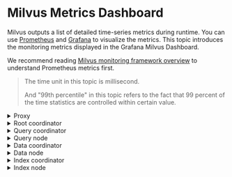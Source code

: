 # Milvus Metrics Dashboard 

Milvus outputs a list of detailed time-series metrics during runtime. You can use [Prometheus](https://prometheus.io/) and [Grafana](https://grafana.com/) to visualize the metrics. This topic introduces the monitoring metrics displayed in the Grafana Milvus Dashboard.

We recommend reading [Milvus monitoring framework overview](monitor_overview.md) to understand Prometheus metrics first.

> The time unit in this topic is millisecond. 
>
> And "99th percentile" in this topic refers to the fact that 99 percent of the time statistics are controlled within certain value.


<details><summary>Proxy</summary>

| Panel  | Panel description  | PromQL (Prometheus query language)  | The Milvus metrics used      | Milvus metrics description  |
|---|---|---|---|---|
| Search Vector Count Rate  | The average number of vectors queried per second by each proxy within the past two minutes.  | ```  sum(increase(milvus_proxy_search_vectors_count{app_kubernetes_io_instance=~"$instance", app_kubernetes_io_name="$app_name", namespace="$namespace"}[2m])/120) by (pod, node_id)  ```  | `milvus_proxy_search_vectors_count`  | The accumulated number of vectors queried.  |
| Insert Vector Count Rate  | The average number of vectors inserted per second by each proxy within the past two minutes.  | ```  sum(increase(milvus_proxy_insert_vectors_count{app_kubernetes_io_instance=~"$instance", app_kubernetes_io_name="$app_name", namespace="$namespace"}[2m])/120) by (pod, node_id)  ```  | `milvus_proxy_insert_vectors_count`  | The accumulated number of vectors inserted.  |
| Search Latency  | The average latency and the 99th percentile of the latency of receiving search and query requests by each proxy within the past two minutes.  |  p99:  <br/>  ```  histogram_quantile(0.99, sum by (le, query_type, pod, node_id) (rate(milvus_proxy_sq_latency_bucket{app_kubernetes_io_instance=~"$instance", app_kubernetes_io_name="$app_name", namespace="$namespace"}[2m])))  ```  <br/>  avg:  <br/>  ```  sum(increase(milvus_proxy_sq_latency_sum{app_kubernetes_io_instance=~"$instance", app_kubernetes_io_name="$app_name", namespace="$namespace"}[2m])) by (pod, node_id, query_type) / sum(increase(milvus_proxy_sq_latency_count{app_kubernetes_io_instance=~"$instance", app_kubernetes_io_name="$app_name", namespace="$namespace"}[2m])) by (pod, node_id, query_type)  ```  | `milvus_proxy_sq_latency`  | The latency of search and query requests.  |
| Wait Search Result Latency  | The average latency and the 99th percentile of the latency between sending search and query requests and receiving results by proxy within the past two minutes.  | p99:  <br/>  ```  histogram_quantile(0.99, sum by (le, query_type, pod, node_id) (rate(milvus_proxy_sq_wait_result_latency_bucket{app_kubernetes_io_instance=~"$instance", app_kubernetes_io_name="$app_name", namespace="$namespace"}[2m])))  ```  <br/>   avg:  <br/>  ```  sum(increase(milvus_proxy_sq_wait_result_latency_sum{app_kubernetes_io_instance=~"$instance", app_kubernetes_io_name="$app_name", namespace="$namespace"}[2m])) by (pod, node_id, query_type) / sum(increase(milvus_proxy_sq_wait_result_latency_count{app_kubernetes_io_instance=~"$instance", app_kubernetes_io_name="$app_name", namespace="$namespace"}[2m])) by (pod, node_id, query_type)  ```  | `milvus_proxy_sq_wait_result_latency`  | The latency between sending search and query requests and receiving results.  |
| Reduce Search Result Latency  | The average latency and the 99th percentile of the latency of aggregating search and query results by proxy within the past two minutes.  | p99:  <br/>  ```  histogram_quantile(0.99, sum by (le, query_type, pod, node_id) (rate(milvus_proxy_sq_reduce_result_latency_bucket{app_kubernetes_io_instance=~"$instance", app_kubernetes_io_name="$app_name", namespace="$namespace"}[2m])))  ```  <br/>  avg:  <br/>  ```  sum(increase(milvus_proxy_sq_reduce_result_latency_sum{app_kubernetes_io_instance=~"$instance", app_kubernetes_io_name="$app_name", namespace="$namespace"}[2m])) by (pod, node_id, query_type) / sum(increase(milvus_proxy_sq_reduce_result_latency_count{app_kubernetes_io_instance=~"$instance", app_kubernetes_io_name="$app_name", namespace="$namespace"}[2m])) by (pod, node_id, query_type)  ```  | `milvus_proxy_sq_reduce_result_latency`  | The latency of aggregating search and query results returned by each query node.  |
| Decode Search Result Latency  | The average latency and the 99th percentile of the latency of decoding search and query results by proxy within the past two minutes.  | p99:  <br/>  ```  histogram_quantile(0.99, sum by (le, query_type, pod, node_id) (rate(milvus_proxy_sq_decode_result_latency_bucket{app_kubernetes_io_instance=~"$instance", app_kubernetes_io_name="$app_name", namespace="$namespace"}[2m])))  ```  <br/>  avg:  <br/>  ```  sum(increase(milvus_proxy_sq_decode_result_latency_sum{app_kubernetes_io_instance=~"$instance", app_kubernetes_io_name="$app_name", namespace="$namespace"}[2m])) by (pod, node_id, query_type) / sum(increase(milvus_proxy_sq_decode_resultlatency_count{app_kubernetes_io_instance=~"$instance", app_kubernetes_io_name="$app_name", namespace="$namespace"}[2m])) by (pod, node_id, query_type)  ```  | `milvus_proxy_sq_decode_result_latency`  | The latency of decoding each search and query result.  |
| Msg Stream Object Num  | The average, maximum, and minimum number of the msgstream objects created by each proxy on its corresponding physical topic within the past two minutes.  | ```  avg(milvus_proxy_msgstream_obj_num{app_kubernetes_io_instance=~"$instance", app_kubernetes_io_name="$app_name", namespace="$namespace"}) by (pod, node_id)  max(milvus_proxy_msgstream_obj_num{app_kubernetes_io_instance=~"$instance", app_kubernetes_io_name="$app_name", namespace="$namespace"}) by (pod, node_id)  min(milvus_proxy_msgstream_obj_num{app_kubernetes_io_instance=~"$instance", app_kubernetes_io_name="$app_name", namespace="$namespace"}) by (pod, node_id)  ```  | `milvus_proxy_msgstream_obj_num`  | The number of msgstream objects created on each physical topic.  |
| Mutation Req Latency  | The average latency and the 99th percentile of the overall latency of receiving insertion or deletion requests by each proxy within the past two minutes.  | p99:  <br/>  ```  histogram_quantile(0.99, sum by (le, msg_type, pod, node_id) (rate(milvus_proxy_mutation_latency_bucket{app_kubernetes_io_instance=~"$instance", app_kubernetes_io_name="$app_name", namespace="$namespace"}[2m])))  ```  <br/>  avg:  <br/>  ```  sum(increase(milvus_proxy_mutation_latency_sum{app_kubernetes_io_instance=~"$instance", app_kubernetes_io_name="$app_name", namespace="$namespace"}[2m])) by (pod, node_id, msg_type) / sum(increase(milvus_proxy_mutation_latency_count{app_kubernetes_io_instance=~"$instance", app_kubernetes_io_name="$app_name", namespace="$namespace"}[2m])) by (pod, node_id, msg_type)  ```  | `milvus_proxy_mutation_latency`  | The latency of insertion or deletion requests.  |
| Mutation Send Latency  | The average latency and the 99th percentile of the latency of sending insertion or deletion requests by each proxy within the past two minutes.  | p99:  <br/>  ```  histogram_quantile(0.99, sum by (le, msg_type, pod, node_id) (rate(milvus_proxy_mutation_send_latency_bucket{app_kubernetes_io_instance=~"$instance", app_kubernetes_io_name="$app_name", namespace="$namespace"}[2m])))  ```  <br/>  avg:  <br/>  ```  sum(increase(milvus_proxy_mutation_send_latency_sum{app_kubernetes_io_instance=~"$instance", app_kubernetes_io_name="$app_name", namespace="$namespace"}[2m])) by (pod, node_id, msg_type) / sum(increase(milvus_proxy_mutation_send_latency_count{app_kubernetes_io_instance=~"$instance", app_kubernetes_io_name="$app_name", namespace="$namespace"}[2m])) by (pod, node_id, msg_type)  ```  | `milvus_proxy_mutation_send_latency`  | The latency of sending insertion or deletion requests.  |
| Cache Hit Rate  | The average cache hit rate of operations including `GeCollectionID`, `GetCollectionInfo `, and `GetCollectionSchema` per second within the past two minutes.  | ```  sum(increase(milvus_proxy_cache_hit_count{app_kubernetes_io_instance=~"$instance", app_kubernetes_io_name="$app_name", namespace="$namespace", cache_state="hit"}[2m])/120) by(cache_name, pod, node_id) / sum(increase(milvus_proxy_cache_hit_count{app_kubernetes_io_instance=~"$instance", app_kubernetes_io_name="$app_name", namespace="$namespace"}[2m])/120) by(cache_name, pod, node_id)  ```  | `milvus_proxy_cache_hit_count`  | The statistics of hit and failure rate of each cache reading operation.  |
| Cache Update Latency  | The average latency and the 99th percentile of cache update latency by proxy within the past two minutes.  | p99:  <br/>  ```  histogram_quantile(0.99, sum by (le, pod, node_id) (rate(milvus_proxy_cache_update_latency_bucket{app_kubernetes_io_instance=~"$instance", app_kubernetes_io_name="$app_name", namespace="$namespace"}[2m])))  ```  <br/>  avg:  <br/>  ```  sum(increase(milvus_proxy_cache_update_latency_sum{app_kubernetes_io_instance=~"$instance", app_kubernetes_io_name="$app_name", namespace="$namespace"}[2m])) by (pod, node_id) / sum(increase(milvus_proxy_cache_update_latency_count{app_kubernetes_io_instance=~"$instance", app_kubernetes_io_name="$app_name", namespace="$namespace"}[2m])) by (pod, node_id)  ```  | `milvus_proxy_cache_update_latency`  | The latency of updating cache each time.  |
| Sync Time  | The average, maximum, and minimum number of epoch time synced by each proxy in its corresponding physical channel.  | ```  avg(milvus_proxy_tt_lag_ms{app_kubernetes_io_instance=~"$instance", app_kubernetes_io_name="$app_name", namespace="$namespace"}) by (pod, node_id)  max(milvus_proxy_tt_lag_ms{app_kubernetes_io_instance=~"$instance", app_kubernetes_io_name="$app_name", namespace="$namespace"}) by (pod, node_id)  min(milvus_proxy_tt_lag_ms{app_kubernetes_io_instance=~"$instance", app_kubernetes_io_name="$app_name", namespace="$namespace"}) by (pod, node_id)  ```  | `milvus_proxy_tt_lag_ms `  | Each physical channel's epoch time (Unix time, the milliseconds passed ever since January 1, 1970).    <br/>    There is a default `ChannelName` apart from the physical channels.   |
| Apply PK Latency  | The average latency and the 99th percentile of primary key application latency by each proxy within the past two minutes.  | p99:  <br/>  ```  histogram_quantile(0.99, sum by (le, pod, node_id) (rate(milvus_proxy_apply_pk_latency_bucket{app_kubernetes_io_instance=~"$instance", app_kubernetes_io_name="$app_name", namespace="$namespace"}[2m])))  ```  <br/>  avg:  <br/>  ```  sum(increase(milvus_proxy_apply_pk_latency_sum{app_kubernetes_io_instance=~"$instance", app_kubernetes_io_name="$app_name", namespace="$namespace"}[2m])) by (pod, node_id) / sum(increase(milvus_proxy_apply_pk_latency_count{app_kubernetes_io_instance=~"$instance", app_kubernetes_io_name="$app_name", namespace="$namespace"}[2m])) by (pod, node_id)  ```  | `milvus_proxy_apply_pk_latency`  | The latency of applying primary key.  |
| Apply Timestamp Latency  | The average latency and the 99th percentile of timestamp application latency by each proxy within the past two minutes.  | p99:  <br/>  ```  histogram_quantile(0.99, sum by (le, pod, node_id) (rate(milvus_proxy_apply_timestamp_latency_bucket{app_kubernetes_io_instance=~"$instance", app_kubernetes_io_name="$app_name", namespace="$namespace"}[2m])))  ```  <br/>  avg:  <br/>  ```  sum(increase(milvus_proxy_apply_timestamp_latency_sum{app_kubernetes_io_instance=~"$instance", app_kubernetes_io_name="$app_name", namespace="$namespace"}[2m])) by (pod, node_id) / sum(increase(milvus_proxy_apply_timestamp_latency_count{app_kubernetes_io_instance=~"$instance", app_kubernetes_io_name="$app_name", namespace="$namespace"}[2m])) by (pod, node_id)  ```  | `milvus_proxy_apply_timestamp_latency`  | The latency of applying timestamp.  |
| DQL Request Rate  | The status and number of DQL requests received per second by each proxy within the past two minutes.    <br/>    DQL requests include `DescribeCollection`, `DescribeIndex`, `GetCollectionStatistics`, `HasCollection`, `Search`, `Query`, `ShowPartitions`, etc. This panel specifically shows the total number and the number of successful DQL requests.   | ```  sum(increase(milvus_proxy_dql_req_count{app_kubernetes_io_instance=~"$instance", app_kubernetes_io_name="$app_name", namespace="$namespace"}[2m])/120) by(function_name, status, pod, node_id)  ```  | `milvus_proxy_dql_req_count`  | The number of all types of DQL requests.  |
| DML Request Rate  | The status and number of DML requests received per second by each proxy within the past two minutes.    <br/>    DML requests include `Insert`, `Delete`, `LoadCollection`, `HasCollection`, `ReleaseCollection`, etc. This panel specifically shows the total number and the number of successful DML requests.   | ```  sum(increase(milvus_proxy_dml_req_count{app_kubernetes_io_instance=~"$instance", app_kubernetes_io_name="$app_name", namespace="$namespace"}[2m])/120) by(function_name, status, pod, node_id)  ```  | `milvus_proxy_dml_req_count`  | The number of all types of DML requests.  |
| DDL Request Rate  | The status and number of DDL requests received per second by each proxy within the past two minutes.    <br/>    DML requests include `CreateCollection`, `DropCollection`, `ShowCollection`, `CreatePartition`, `Flush`, etc. This panel specifically shows the total number and the number of successful DDL requests.   | ```  sum(increase(milvus_proxy_ddl_req_count{app_kubernetes_io_instance=~"$instance", app_kubernetes_io_name="$app_name", namespace="$namespace"}[2m])/120) by(function_name, status, pod, node_id)  ```  | `milvus_proxy_ddl_req_count`  | The number of all types of DDL requests.  |
| DQL Request Latency  | The average latency and the 99th percentile of the latency of successfully receiving DQL requests by each proxy in the past two minutes.   | p99:  <br/>  ```  histogram_quantile(0.99, sum by (le, function_name, pod, node_id) (rate(milvus_proxy_dql_req_latency_bucket{app_kubernetes_io_instance=~"$instance", app_kubernetes_io_name="$app_name", namespace="$namespace"}[2m])))  ```  <br/>  avg:  <br/>  ```  sum(increase(milvus_proxy_dql_req_latency_sum{app_kubernetes_io_instance=~"$instance", app_kubernetes_io_name="$app_name", namespace="$namespace"}[2m])) by (function_name, pod, node_id) / sum(increase(milvus_proxy_dql_req_latency_count{app_kubernetes_io_instance=~"$instance", app_kubernetes_io_name="$app_name", namespace="$namespace"}[2m])) by (function_name, pod, node_id)  ```  | `milvus_proxy_dql_req_latency`  | The latency of successful DQL requests.  |
| DML Request Latency  | The average latency and the 99th percentile of the latency of successfully receiving DML requests by each proxy in the past two minutes.   | p99:  <br/>  ```  histogram_quantile(0.99, sum by (le, function_name, pod, node_id) (rate(milvus_proxy_dml_req_latency_bucket{app_kubernetes_io_instance=~"$instance", app_kubernetes_io_name="$app_name", namespace="$namespace"}[2m])))  ```  <br/>  avg:  <br/>  ```  sum(increase(milvus_proxy_dml_req_latency_sum{app_kubernetes_io_instance=~"$instance", app_kubernetes_io_name="$app_name", namespace="$namespace"}[2m])) by (function_name, pod, node_id) / sum(increase(milvus_proxy_dml_req_latency_count{app_kubernetes_io_instance=~"$instance", app_kubernetes_io_name="$app_name", namespace="$namespace"}[2m])) by (function_name, pod, node_id)  ```  | `milvus_proxy_dml_req_latency`  | The latency of successful DQL requests excluding `Insert` and `Delete` requests.     <br/>    For metrics of `Insert` and `Delete` requests, refer to `milvus_proxy_mutation_latency`.    |
| DDL Request Latency  | The average latency and the 99th percentile of the latency of successfully receiving DDL requests by each proxy in the past two minutes.   | p99:  <br/>  ```  histogram_quantile(0.99, sum by (le, function_name, pod, node_id) (rate(milvus_proxy_ddl_req_latency_bucket{app_kubernetes_io_instance=~"$instance", app_kubernetes_io_name="$app_name", namespace="$namespace"}[2m])))  ```  <br/>  avg:  <br/>  ```  sum(increase(milvus_proxy_ddl_req_latency_sum{app_kubernetes_io_instance=~"$instance", app_kubernetes_io_name="$app_name", namespace="$namespace"}[2m])) by (function_name, pod, node_id) / sum(increase(milvus_proxy_ddl_req_latency_count{app_kubernetes_io_instance=~"$instance", app_kubernetes_io_name="$app_name", namespace="$namespace"}[2m])) by (function_name, pod, node_id)  ```  | `milvus_proxy_ddl_req_latency`  | The latency of successful DDL requests.  |
| Insert/Delete Request Byte Rate  | The number of bytes of insert and delete requests received per second by proxy within the past two minutes.  | ```  sum(increase(milvus_proxy_receive_bytes_count{app_kubernetes_io_instance=~"$instance", app_kubernetes_io_name="$app_name", namespace="$namespace"}[2m])/120) by(pod, node_id)  ```  | `milvus_proxy_receive_bytes_count`  | The count of insert and delete requests.  |
| Send Byte Rate  | The number of bytes per second sent back to the client while each proxy is responding to search and query requests within the past two minutes.  | ```  sum(increase(milvus_proxy_send_bytes_count{app_kubernetes_io_instance=~"$instance", app_kubernetes_io_name="$app_name", namespace="$namespace"}[2m])/120) by(pod, node_id)  ```  | `milvus_proxy_send_bytes_count`  | The number of bytes sent back to the client while each proxy  is responding to search and query requests.  |

</details>


<details><summary>Root coordinator</summary>
  
  
| Panel  | Panel description  | PromQL (Prometheus query language)  | The Milvus metrics used  | Milvus metrics description  |
|---|---|---|---|---|
| Proxy Node Num  | The number of proxies created.  | ```  sum(milvus_rootcoord_proxy_num{app_kubernetes_io_instance=~"$instance", app_kubernetes_io_name="$app_name", namespace="$namespace"}) by (app_kubernetes_io_instance)  ```  | `milvus_rootcoord_proxy_num`  | The number of proxies.     |
| Sync Time  | The average, maximum, and minimum number of epoch time synced by each root coord in each physical channel (PChannel).    | ```  avg(milvus_rootcoord_produce_tt_lag_ms{app_kubernetes_io_instance=~"$instance", app_kubernetes_io_name="$app_name", namespace="$namespace"}) by (app_kubernetes_io_instance)  max(milvus_rootcoord_produce_tt_lag_ms{app_kubernetes_io_instance=~"$instance", app_kubernetes_io_name="$app_name", namespace="$namespace"}) by (app_kubernetes_io_instance)  min(milvus_rootcoord_produce_tt_lag_ms{app_kubernetes_io_instance=~"$instance", app_kubernetes_io_name="$app_name", namespace="$namespace"}) by (app_kubernetes_io_instance)  ```  | `milvus_rootcoord_produce_tt_lag_ms`  | Each physical channel's epoch time (Unix time, the milliseconds passed ever since January 1, 1970).    |
| DDL Request Rate  | The status and number of DDL requests per second within the past two minutes.  | ```  sum(increase(milvus_rootcoord_ddl_req_count{app_kubernetes_io_instance=~"$instance", app_kubernetes_io_name="$app_name", namespace="$namespace"}[2m])/120) by (status, function_name)  ```  | `milvus_rootcoord_ddl_req_count`  | The total number of DDL requests including `CreateCollection`,  `DescribeCollection`, `DescribeSegments`, `HasCollection`, `ShowCollections`, `ShowPartitions`, and `ShowSegments`.  |
| DDL Request Latency  | The average latency and the 99th percentile of DDL request latency within the past two minutes.  |  p99:  <br/>  ```  histogram_quantile(0.99, sum by (le, function_name) (rate(milvus_rootcoord_ddl_req_latency_bucket{app_kubernetes_io_instance=~"$instance", app_kubernetes_io_name="$app_name", namespace="$namespace"}[2m])))  ```  <br/>  avg:  <br/>  ```  sum(increase(milvus_rootcoord_ddl_req_latency_sum{app_kubernetes_io_instance=~"$instance", app_kubernetes_io_name="$app_name", namespace="$namespace"}[2m])) by (function_name) / sum(increase(milvus_rootcoord_ddl_req_latency_count{app_kubernetes_io_instance=~"$instance", app_kubernetes_io_name="$app_name", namespace="$namespace"}[2m])) by (function_name)  ```  | `milvus_rootcoord_ddl_req_latency`  | The latency of all types of DDL requests.  |
| Sync Timetick Latency  | The average latency and the 99th percentile of the time used by root coord to sync all timestamp to PChannel within the past two minutes.    |  p99:  <br/>  ```  histogram_quantile(0.99, sum by (le) (rate(milvus_rootcoord_sync_timetick_latency_bucket{app_kubernetes_io_instance=~"$instance", app_kubernetes_io_name="$app_name", namespace="$namespace"}[2m])))  ```  <br/>  avg:  <br/>  ```  sum(increase(milvus_rootcoord_sync_timetick_latency_sum{app_kubernetes_io_instance=~"$instance", app_kubernetes_io_name="$app_name", namespace="$namespace"}[2m])) / sum(increase(milvus_rootcoord_sync_timetick_latency_count{app_kubernetes_io_instance=~"$instance", app_kubernetes_io_name="$app_name", namespace="$namespace"}[2m]))  ```  | `milvus_rootcoord_sync_timetick_latency`  | the time used by root coord to sync all timestamp to pchannel.  |
| ID Alloc Rate  | The number of IDs assigned by root coord per second within the past two minutes.  | ```  sum(increase(milvus_rootcoord_id_alloc_count{app_kubernetes_io_instance=~"$instance", app_kubernetes_io_name="$app_name", namespace="$namespace"}[2m])/120)  ```  | `milvus_rootcoord_id_alloc_count`  | The accumulated number of IDs assigned by root coord.  |
| Timestamp  | The latest timestamp of root coord.    | ```  milvus_rootcoord_timestamp{app_kubernetes_io_instance=~"$instance", app_kubernetes_io_name="$app_name", namespace="$namespace"}  ```  | `milvus_rootcoord_timestamp`  | The latest timestamp of root coord.    |
| Timestamp Saved    | The pre-assigned timestamps that root coord saves in meta storage.  | ```  milvus_rootcoord_timestamp_saved{app_kubernetes_io_instance=~"$instance", app_kubernetes_io_name="$app_name", namespace="$namespace"}  ```  | `milvus_rootcoord_timestamp_saved`  | The pre-assigned timestamps that root coord saves in meta storage.     <br/>    The timestamps are assigned 3 seconds earlier. And the timestamp is updated and saved in meta storage every 50 millisecond.     |
| Collection Num  | The total number of collections.    | ```  sum(milvus_rootcoord_collection_num{app_kubernetes_io_instance=~"$instance", app_kubernetes_io_name="$app_name", namespace="$namespace"}) by (app_kubernetes_io_instance)  ```  | `milvus_rootcoord_collection_num`  | The total number of collections existing in Milvus currently.     |
| Partition Num  | The total number of partitions.    | ```  sum(milvus_rootcoord_partition_num{app_kubernetes_io_instance=~"$instance", app_kubernetes_io_name="$app_name", namespace="$namespace"}) by (app_kubernetes_io_instance)  ```  | `milvus_rootcoord_partition_num`  | The total number of partitions existing in Milvus currently.     |
| DML Channel Num  | The total number of DML channels.    | ```  sum(milvus_rootcoord_dml_channel_num{app_kubernetes_io_instance=~"$instance", app_kubernetes_io_name="$app_name", namespace="$namespace"}) by (app_kubernetes_io_instance)  ```  | `milvus_rootcoord_dml_channel_num`  | The total number of DML channels existing in Milvus currently.     |
| Msgstream Num  | The total number of msgstreams.    | ```  sum(milvus_rootcoord_msgstream_obj_num{app_kubernetes_io_instance=~"$instance", app_kubernetes_io_name="$app_name", namespace="$namespace"}) by (app_kubernetes_io_instance)  ```  | `milvus_rootcoord_msgstream_obj_num`  | The total number of msgstreams in Milvus currently.     |
| Credential Num  | The total number of credentials.    | ```  sum(milvus_rootcoord_credential_num{app_kubernetes_io_instance=~"$instance", app_kubernetes_io_name="$app_name", namespace="$namespace"}) by (app_kubernetes_io_instance)  ```  | `milvus_rootcoord_credential_num`  | The total number of credentials in Milvus currently.     |
  
</details>

<details><summary>Query coordinator</summary>
  
| Panel  | Panel description  | PromQL (Prometheus query language)  | The Milvus metrics used  | Milvus metrics description  |
|---|---|---|---|---|
| Collection Loaded Num  | The number of collections that are currently loaded into memory.    | ```  sum(milvus_querycoord_collection_num{app_kubernetes_io_instance=~"$instance", app_kubernetes_io_name="$app_name", namespace="$namespace"}) by (app_kubernetes_io_instance)  ```  | `milvus_querycoord_collection_num`  |  The number of collections that are currently loaded by Milvus.    |
| Entity Loaded Num    | The number of entities that are currently loaded into memory.    | ```  sum(milvus_querycoord_entity_num{app_kubernetes_io_instance=~"$instance", app_kubernetes_io_name="$app_name", namespace="$namespace"}) by (app_kubernetes_io_instance)  ```  | `milvus_querycoord_entitiy_num`  |  The number of entities that are currently loaded by Milvus.    |
| Load Request Rate  | The number of load requests per second within the past two minutes.    | ```  sum(increase(milvus_querycoord_load_req_count{app_kubernetes_io_instance=~"$instance", app_kubernetes_io_name="$app_name", namespace="$namespace"}[2m])120) by (status)  ```  | `milvus_querycoord_load_req_count`  | The accumulated number of load requests.    |
| Release Request Rate  | The number of release requests per second within the past two minutes.    | ```  sum(increase(milvus_querycoord_release_req_count{app_kubernetes_io_instance=~"$instance", app_kubernetes_io_name="$app_name", namespace="$namespace"}[2m])/120) by (status)  ```  | `milvus_querycoord_release_req_count`  | The accumulated number of release requests.    |
| Load Request Latency  | The average latency and the 99th percentile of load request latency within the past two minutes.    | p99:  <br/>  ```  histogram_quantile(0.99, sum by (le) (rate(milvus_querycoord_load_latency_bucket{app_kubernetes_io_instance=~"$instance", app_kubernetes_io_name="$app_name", namespace="$namespace"}[2m])))  ```  <br/>  avg:  <br/>  ```  sum(increase(milvus_querycoord_load_latency_sum{app_kubernetes_io_instance=~"$instance", app_kubernetes_io_name="$app_name", namespace="$namespace"}[2m])) / sum(increase(milvus_querycoord_load_latency_count{app_kubernetes_io_instance=~"$instance", app_kubernetes_io_name="$app_name", namespace="$namespace"}[2m]))  ```  | `milvus_querycoord_load_latency`  | The time used to complete a load request.    |
| Release Request Latency  | The average latency and the 99th percentile of release request latency within the past two minutes.    | p99:  <br/>  ```  histogram_quantile(0.99, sum by (le) (rate(milvus_querycoord_release_latency_bucket{app_kubernetes_io_instance=~"$instance", app_kubernetes_io_name="$app_name", namespace="$namespace"}[2m])))  ```  <br/>  avg:  <br/>  ```  sum(increase(milvus_querycoord_release_latency_sum{app_kubernetes_io_instance=~"$instance", app_kubernetes_io_name="$app_name", namespace="$namespace"}[2m])) / sum(increase(milvus_querycoord_release_latency_count{app_kubernetes_io_instance=~"$instance", app_kubernetes_io_name="$app_name", namespace="$namespace"}[2m]))  ```  | `milvus_querycoord_release_latency`  | The time used to complete a release request.    |
| Sub-Load Task  | The number of sub load tasks.    | ```  sum(milvus_querycoord_child_task_num{app_kubernetes_io_instance=~"$instance", app_kubernetes_io_name="$app_name", namespace="$namespace"}) by (app_kubernetes_io_instance)  ```  | `milvus_querycoord_child_task_num`  | The number of sub load tasks.    <br/>    A query coord splits a load request into multiple sub load tasks.   |
| Parent Load Task  | The number of parent load tasks.    | ```  sum(milvus_querycoord_parent_task_num{app_kubernetes_io_instance=~"$instance", app_kubernetes_io_name="$app_name", namespace="$namespace"}) by (app_kubernetes_io_instance)  ```  | `milvus_querycoord_parent_task_num`  | The number of sub load tasks.    <br/>    Each load request corresponds to a parent task in the task queue.  |
| Sub-Load Task Latency  | The average latency and the 99th percentile of the latency of a sub load task within the past two minutes.  | p99:  <br/>  ```  histogram_quantile(0.99, sum by (le) (rate(milvus_querycoord_child_task_latency_bucket{app_kubernetes_io_instance=~"$instance", app_kubernetes_io_name="$app_name", namespace="$namespace"}[2m])))  ```  <br/>  avg:  <br/>  ```  sum(increase(milvus_querycoord_child_task_latency_sum{app_kubernetes_io_instance=~"$instance", app_kubernetes_io_name="$app_name", namespace="$namespace"}[2m])) / sum(increase(milvus_querycoord_child_task_latency_count{app_kubernetes_io_instance=~"$instance", app_kubernetes_io_name="$app_name", namespace="$namespace"}[2m]))   namespace"}[2m])))  ```  | `milvus_querycoord_child_task_latency`  | The latency to complete a sub load task.  |
| Query Node Num  | The number of query nodes managed by query coord.  | ```  sum(milvus_querycoord_querynode_num{app_kubernetes_io_instance=~"$instance", app_kubernetes_io_name="$app_name", namespace="$namespace"}) by (app_kubernetes_io_instance)  ```  | `milvus_querycoord_querynode_num`  | The number of query nodes managed by query coord.  |
  
</details>


<details><summary>Query node</summary>
  
| Panel  | Panel description  | PromQL (Prometheus query language)  | The Milvus metrics used  | Milvus metrics description  |
|---|---|---|---|---|
| Collection Loaded Num  | The number of collections loaded into memory by each query node.    | ```  sum(milvus_querynode_collection_num{app_kubernetes_io_instance=~"$instance", app_kubernetes_io_name="$app_name", namespace="$namespace"}) by (pod, node_id)  ```  | `milvus_querynode_collection_num`    | The number of collection loaded by each query node.    |
| Partition Loaded Num  | The number of partitions loaded into memory by each query node.    | ```  sum(milvus_querynode_partition_num{app_kubernetes_io_instance=~"$instance", app_kubernetes_io_name="$app_name", namespace="$namespace"}) by (pod, node_id)  ```  | `milvus_querynode_partition_num`  | The number of partitions loaded by each query node.    |
| Segment Loaded Num  | The number of segments loaded into memory by each query node.    | ```  sum(milvus_querynode_segment_num{app_kubernetes_io_instance=~"$instance", app_kubernetes_io_name="$app_name", namespace="$namespace"}) by (pod, node_id)  ```  | `milvus_querynode_segment_num`  | The number of segments loaded by each query node.    |
| Queryable Entity Num    | The number of queryable and searchable entities on each query node.  | ```  sum(milvus_querynode_entity_num{app_kubernetes_io_instance=~"$instance", app_kubernetes_io_name="$app_name", namespace="$namespace"}) by (pod, node_id)  ```  | `milvus_querynode_entity_num`  | The number of queryable and searchable entities on each query node.    |
| DML Virtual Channel  | The number of DML virtual channels watched by each query node.  | ```  sum(milvus_querynode_dml_vchannel_num{app_kubernetes_io_instance=~"$instance", app_kubernetes_io_name="$app_name", namespace="$namespace"}) by (pod, node_id)  ```  | `milvus_querynode_dml_vchannel_num`  | The number of DML virtual channels watched by each query node.  |
| Delta Virtual Channel  | The number of delta channels watched by each query node.  | ```  sum(milvus_querynode_delta_vchannel_num{app_kubernetes_io_instance=~"$instance", app_kubernetes_io_name="$app_name", namespace="$namespace"}) by (pod, node_id)  ```  | `milvus_querynode_delta_vchannel_num`  | The number of delta channels watched by each query node.  |
| Consumer Num  | The number of consumers in each query node.   | ```  sum(milvus_querynode_consumer_num{app_kubernetes_io_instance=~"$instance", app_kubernetes_io_name="$app_name", namespace="$namespace"}) by (pod, node_id)  ```  | `milvus_querynode_consumer_num`  | The number of consumers in each query node.   |
| Search Request Rate  | The total number of search and query requests received per second by each query node and the number of successful search and query requests within the past two minutes.  | ```  sum(increase(milvus_querynode_sq_req_count{app_kubernetes_io_instance=~"$instance", app_kubernetes_io_name="$app_name", namespace="$namespace"}[2m])/120) by (query_type, status, pod, node_id)  ```  | `milvus_querynode_sq_req_count`  | The accumulated number of search and query requests.  |
| Search Request Latency  | The average latency and the 99th percentile of the time used in search and query requests by each query node within the past two minutes.    <br/>    This panel displays the latency of search and query requests whose status are "success" or "total".  | p99:  <br/>  ```  histogram_quantile(0.99, sum by (le, pod, node_id) (rate(milvus_querynode_sq_req_latency_bucket{app_kubernetes_io_instance=~"$instance", app_kubernetes_io_name="$app_name", namespace="$namespace"}[2m])))  ```  <br/>  avg:  <br/>  ```  sum(increase(milvus_querynode_sq_req_latency_sum{app_kubernetes_io_instance=~"$instance", app_kubernetes_io_name="$app_name", namespace="$namespace"}[2m])) by(pod, node_id, query_type) / sum(increase(milvus_querynode_sq_req_latency_count{app_kubernetes_io_instance=~"$instance", app_kubernetes_io_name="$app_name", namespace="$namespace"}[2m])) by(pod, node_id, query_type)  ```    | `milvus_querynode_sq_req_latency`  | The search request latency of query node.    |
| Search in Queue Latency    | The average latency and the 99th percentile of the latency of search and query requests in queue within the past two minutes.  | p99:  <br/>  ```  histogram_quantile(0.99, sum by (le, pod, node_id, query_type) (rate(milvus_querynode_sq_queue_latency_bucket{app_kubernetes_io_instance=~"$instance", app_kubernetes_io_name="$app_name", namespace="$namespace"}[2m])))  ```  <br/>  avg:  <br/>  ```  sum(increase(milvus_querynode_sq_queue_latency_sum{app_kubernetes_io_instance=~"$instance", app_kubernetes_io_name="$app_name", namespace="$namespace"}[2m])) by(pod, node_id, query_type) / sum(increase(milvus_querynode_sq_queue_latency_count{app_kubernetes_io_instance=~"$instance", app_kubernetes_io_name="$app_name", namespace="$namespace"}[2m])) by(pod, node_id, query_type)  ```  | `milvus_querynode_sq_queue_latency`    | The latency of the search and query requests received by query node.    |
| Search Segment Latency  | The average latency and the 99th percentile of the time each query node takes to search and query a segment within the past two minutes.    <br/>    The status of a segment can be sealed or growing.  | p99:  <br/>  ```  histogram_quantile(0.99, sum by (le, query_type, segment_state, pod, node_id) (rate(milvus_querynode_sq_segment_latency_bucket{app_kubernetes_io_instance=~"$instance", app_kubernetes_io_name="$app_name", namespace="$namespace"}[2m])))  ```  <br/>  avg:  <br/>  ```  sum(increase(milvus_querynode_sq_segment_latency_sum{app_kubernetes_io_instance=~"$instance", app_kubernetes_io_name="$app_name", namespace="$namespace"}[2m])) by(pod, node_id, query_type, segment_state) / sum(increase(milvus_querynode_sq_segment_latency_count{app_kubernetes_io_instance=~"$instance", app_kubernetes_io_name="$app_name", namespace="$namespace"}[2m])) by(pod, node_id, query_type, segment_state)  ```  | `milvus_querynode_sq_segment_latency`  | The time each query node takes to search and query each segment.  |
| Segcore Request Latency  | The average latency and the 99th percentile of the time each query node takes to search and query in segcore within the past two minutes.  | p99:  <br/>  ```  histogram_quantile(0.99, sum by (le, query_type, pod, node_id) (rate(milvus_querynode_sq_core_latency_bucket{app_kubernetes_io_instance=~"$instance", app_kubernetes_io_name="$app_name", namespace="$namespace"}[2m])))  ```  <br/>  avg:  <br/>  ```  sum(increase(milvus_querynode_sq_core_latency_sum{app_kubernetes_io_instance=~"$instance", app_kubernetes_io_name="$app_name", namespace="$namespace"}[2m])) by(pod, node_id, query_type) / sum(increase(milvus_querynode_sq_core_latency_count{app_kubernetes_io_instance=~"$instance", app_kubernetes_io_name="$app_name", namespace="$namespace"}[2m])) by(pod, node_id, query_type)  ```  | `milvus_querynode_sq_core_latency`  | The time each query node takes to search and query in segcore.  |
| Search Reduce Latency  | The average latency and the 99th percentile of the time used by each query node during the reduce stage of a search or query within the past two minutes.  | p99:  <br/>  ```  histogram_quantile(0.99, sum by (le, pod, node_id, query_type) (rate(milvus_querynode_sq_reduce_latency_bucket{app_kubernetes_io_instance=~"$instance", app_kubernetes_io_name="$app_name", namespace="$namespace"}[2m])))  ```  <br/>  avg:  <br/>  ```  sum(increase(milvus_querynode_sq_reduce_latency_sum{app_kubernetes_io_instance=~"$instance", app_kubernetes_io_name="$app_name", namespace="$namespace"}[2m])) by(pod, node_id, query_type) / sum(increase(milvus_querynode_sq_reduce_latency_count{app_kubernetes_io_instance=~"$instance", app_kubernetes_io_name="$app_name", namespace="$namespace"}[2m])) by(pod, node_id, query_type)  ```  | `milvus_querynode_sq_reduce_latency`  | The time each query spends during the stage of reduce.      |
| Load Segment Latency  | The average latency and the 99th percentile of the time each query node takes to load a segment in the past two minutes.  | p99:  <br/>  ```  histogram_quantile(0.99, sum by (le, pod, node_id) (rate(milvus_querynode_load_segment_latency_bucket{app_kubernetes_io_instance=~"$instance", app_kubernetes_io_name="$app_name", namespace="$namespace"}[2m])))  ```  <br/>  avg:  <br/>  ```  sum(increase(milvus_querynode_load_segment_latency_sum{app_kubernetes_io_instance=~"$instance", app_kubernetes_io_name="$app_name", namespace="$namespace"}[2m])) by(pod, node_id) / sum(increase(milvus_querynode_load_segment_latency_count{app_kubernetes_io_instance=~"$instance", app_kubernetes_io_name="$app_name", namespace="$namespace"}[2m])) by(pod, node_id)  ```  | `milvus_querynode_load_segment_latency_bucket`  | The time each query node takes to load a segment.    |
| Flowgraph Num  | The number of flowgraphs in each query node.     | ```  sum(milvus_querynode_flowgraph_num{app_kubernetes_io_instance=~"$instance", app_kubernetes_io_name="$app_name", namespace="$namespace"}) by (pod, node_id)  ```  | `milvus_querynode_flowgraph_num`  | The number of flowgraphs in each query node.     |
| Unsolved Read Task Length  | The length of the queue of unsolved read requests in each query node.  | ```  sum(milvus_querynode_read_task_unsolved_len{app_kubernetes_io_instance=~"$instance", app_kubernetes_io_name="$app_name", namespace="$namespace"}) by (pod, node_id)  ```  | `milvus_querynode_read_task_unsolved_len`  | The length of the queue of unsolved read requests.  |
| Ready Read Task Length  | The length of the queue of read requests to be executed in each query node.  | ```  sum(milvus_querynode_read_task_ready_len{app_kubernetes_io_instance=~"$instance", app_kubernetes_io_name="$app_name", namespace="$namespace"}) by (pod, node_id)  ```  | `milvus_querynode_read_task_ready_len`  | The length of the queue of read requests to be executed.    |
| Parallel Read Task Num  | The number of concurrent read requests currently executed in each query node.  | ```  sum(milvus_querynode_read_task_concurrency{app_kubernetes_io_instance=~"$instance", app_kubernetes_io_name="$app_name", namespace="$namespace"}) by (pod, node_id)  ```  | `milvus_querynode_read_task_concurrency`    | The number of concurrent read requests currently executed.  |
| Estimate CPU Usage    | The CPU usage by each query node estimated by the scheduler.  | ```  sum(milvus_querynode_estimate_cpu_usage{app_kubernetes_io_instance=~"$instance", app_kubernetes_io_name="$app_name", namespace="$namespace"}) by (pod, node_id)  ```  | `milvus_querynode_estimate_cpu_usage`  | The CPU usage by each query node estimated by the scheduler.     <br/>    When the value is 100, this means a whole virtual CPU (vCPU) is used.  |
| Search Group Size  | The average number and the 99th percentile of the search group size (i.e. The total number of original search requests in the combined search requests executed by each query node) within the past two minutes.  | p99:  <br/>  ```  histogram_quantile(0.99, sum by (le, pod, node_id) (rate(milvus_querynode_search_group_size_bucket{app_kubernetes_io_instance=~"$instance", app_kubernetes_io_name="$app_name", namespace="$namespace"}[2m])))  ```  <br/>  avg:  <br/>  ```  sum(increase(milvus_querynode_search_group_size_sum{app_kubernetes_io_instance=~"$instance", app_kubernetes_io_name="$app_name", namespace="$namespace"}[2m])) by(pod, node_id) / sum(increase(milvus_querynode_search_group_size_count{app_kubernetes_io_instance=~"$instance", app_kubernetes_io_name="$app_name", namespace="$namespace"}[2m])) by(pod, node_id)  ```  | `milvus_querynode_load_segment_latency_bucket`  | The number of original search tasks among the combined search tasks from different buckets (i.e. The search group size).  |
| Search NQ  | The average number and the 99th percentile of the number of queries (NQ) done while each query node executes search requests within the past two minutes.  | p99:  <br/>  ```  histogram_quantile(0.99, sum by (le, pod, node_id) (rate(milvus_querynode_search_group_size_bucket{app_kubernetes_io_instance=~"$instance", app_kubernetes_io_name="$app_name", namespace="$namespace"}[2m])))  ```  <br/>  avg:  <br/>  ```  sum(increase(milvus_querynode_search_group_size_sum{app_kubernetes_io_instance=~"$instance", app_kubernetes_io_name="$app_name", namespace="$namespace"}[2m])) by(pod, node_id) / sum(increase(milvus_querynode_search_group_size_count{app_kubernetes_io_instance=~"$instance", app_kubernetes_io_name="$app_name", namespace="$namespace"}[2m])) by(pod, node_id)  ```  | milvus_querynode_load_segment_latency_bucket  | The number of queries (NQ) of search requests.   |
| Search Group NQ    | The average number and the 99th percentile of NQ of search requests combined and executed by each query node within the past two minutes.  | p99:  <br/>  ```  histogram_quantile(0.99, sum by (le, pod, node_id) (rate(milvus_querynode_search_group_nq_bucket{app_kubernetes_io_instance=~"$instance", app_kubernetes_io_name="$app_name", namespace="$namespace"}[2m])))  ```  <br/>  avg:  <br/>  ```  sum(increase(milvus_querynode_search_group_nq_sum{app_kubernetes_io_instance=~"$instance", app_kubernetes_io_name="$app_name", namespace="$namespace"}[2m])) by(pod, node_id) / sum(increase(milvus_querynode_search_group_nq_count{app_kubernetes_io_instance=~"$instance", app_kubernetes_io_name="$app_name", namespace="$namespace"}[2m])) by(pod, node_id)  ```  | `milvus_querynode_load_segment_latency_bucket`  | The NQ of search requests combined from different buckets.  |
| Search Top_K  | The average number and the 99th percentile of the `Top_K` of search requests executed by each query node within the past two minutes.  | p99:  <br/>  ```  histogram_quantile(0.99, sum by (le, pod, node_id) (rate(milvus_querynode_search_topk_bucket{app_kubernetes_io_instance=~"$instance", app_kubernetes_io_name="$app_name", namespace="$namespace"}[2m])))  ```  <br/>  avg:  <br/>  ```  sum(increase(milvus_querynode_search_topk_sum{app_kubernetes_io_instance=~"$instance", app_kubernetes_io_name="$app_name", namespace="$namespace"}[2m])) by(pod, node_id) / sum(increase(milvus_querynode_search_topk_count{app_kubernetes_io_instance=~"$instance", app_kubernetes_io_name="$app_name", namespace="$namespace"}[2m])) by(pod, node_id)  ```  | `milvus_querynode_load_segment_latency_bucket`  | The `Top_K` of search requests.  |
| Search Group Top_K  | The average number and the 99th percentile of the `Top_K` of search requests combined and executed by each query node within the past two minutes.  | p99:  <br/>  ```  histogram_quantile(0.99, sum by (le, pod, node_id) (rate(milvus_querynode_search_group_topk_bucket{app_kubernetes_io_instance=~"$instance", app_kubernetes_io_name="$app_name", namespace="$namespace"}[2m])))  ```  <br/>  avg:  <br/>  ```  sum(increase(milvus_querynode_search_group_topk_sum{app_kubernetes_io_instance=~"$instance", app_kubernetes_io_name="$app_name", namespace="$namespace"}[2m])) by(pod, node_id) / sum(increase(milvus_querynode_search_group_topk_count{app_kubernetes_io_instance=~"$instance", app_kubernetes_io_name="$app_name", namespace="$namespace"}[2m])) by(pod, node_id)  ```  | `milvus_querynode_load_segment_latency_bucket`  | The `Top_K` of search requests combined from different buckets .  |
| Evicted Read Requests Rate  | The number of read requests evicted per second by each query node within the past two minutes.  | ```  sum(increase(milvus_querynode_read_evicted_count{app_kubernetes_io_instance=~"$instance", app_kubernetes_io_name="$app_name", namespace="$namespace"}[2m])/120) by (pod, node_id)  ```  | `milvus_querynode_sq_req_count`  | The accumulated number of read requests evicted by query node due to traffic restriction.  |
  
</details>


<details><summary>Data coordinator</summary>
  
| Panel  | Panel description  | PromQL (Prometheus query language)  | The Milvus metrics used  | Milvus metrics description  |
|---|---|---|---|---|
| Data Node Num  | The number of data nodes managed by data coord.  | ```  sum(milvus_datacoord_datanode_num{app_kubernetes_io_instance=~"$instance", app_kubernetes_io_name="$app_name", namespace="$namespace"}) by (app_kubernetes_io_instance)  ```  | `milvus_datacoord_datanode_num`  | The number of data nodes managed by data coord.  |
| Segment Num  | The number of all types of segments recorded in metadata by data coord.    | ```  sum(milvus_datacoord_segment_num{app_kubernetes_io_instance=~"$instance", app_kubernetes_io_name="$app_name", namespace="$namespace"}) by (segment_state)  ```  | `milvus_datacoord_segment_num`  | The number of all types of segments recorded in metadata by data coord.    <br/>    Types of segment include: dropped, flushed, flushing, growing, and sealed.    |
| Collection Num  | The number of collections recorded in metadata by data coord.    | ```  sum(milvus_datacoord_collection_num{app_kubernetes_io_instance=~"$instance", app_kubernetes_io_name="$app_name", namespace="$namespace"}) by (app_kubernetes_io_instance)  ```  | `milvus_datacoord_collection_num`  | The number of collections recorded in metadata by data coord.    |
| Stored Rows  | The accumulated number of rows of valid and flushed data in data coord.    | ```  sum(milvus_datacoord_stored_rows_num{app_kubernetes_io_instance=~"$instance", app_kubernetes_io_name="$app_name", namespace="$namespace"}) by (app_kubernetes_io_instance)  ```  | `milvus_datacoord_stored_rows_num`  | The accumulated number of rows of valid and flushed data in data coord.    |
| Stored Rows Rate  | The average number of rows flushed per second within the past two minutes.   | ```  sum(increase(milvus_datacoord_stored_rows_count{app_kubernetes_io_instance=~"$instance", app_kubernetes_io_name="$app_name", namespace="$namespace"}[2m])/120) by (pod, node_id)  ```    | `milvus_datacoord_stored_rows_count`    | The accumulated number of rows flushed by data coord.    |
| Sync Time  | The average, maximum, and minimum number of epoch time synced by data coord in each physical channel.  | ```  avg(milvus_datacoord_consumer_datanode_tt_lag_ms{app_kubernetes_io_instance=~"$instance", app_kubernetes_io_name="$app_name", namespace="$namespace"}) by (app_kubernetes_io_instance)  max(milvus_datacoord_consumer_datanode_tt_lag_ms{app_kubernetes_io_instance=~"$instance", app_kubernetes_io_name="$app_name", namespace="$namespace"}) by (app_kubernetes_io_instance)  min(milvus_datacoord_consumer_datanode_tt_lag_ms{app_kubernetes_io_instance=~"$instance", app_kubernetes_io_name="$app_name", namespace="$namespace"}) by (app_kubernetes_io_instance)  ```  | `milvus_datacoord_consumer_datanode_tt_lag_ms`  | Each physical channel's epoch time (Unix time, the milliseconds passed ever since January 1, 1970).  |
  
</details>

<details><summary>Data node</summary>
  
| Panel    | Panel description  | PromQL (Prometheus query language)  | The Milvus metrics used  | Milvus metrics description  |
|---|---|---|---|---|
| Flowgraph Num  | The number of flowgraph objects that correspond to each data node.  | ```  sum(milvus_datanode_flowgraph_num{app_kubernetes_io_instance=~"$instance", app_kubernetes_io_name="$app_name", namespace="$namespace"}) by (pod, node_id)  ```  | `milvus_datanode_flowgraph_num`  | The number of flowgraph objects.     <br/>    Each shard in a collection corresponds to a flowgraph object.  |
| Msg Rows Consume Rate  | The number of rows of streaming messages consumed per second by each data node within the past two minutes.  | ```  sum(increase(milvus_datanode_msg_rows_count{app_kubernetes_io_instance=~"$instance", app_kubernetes_io_name="$app_name", namespace="$namespace"}[2m])/120) by (msg_type, pod, node_id)  ```  | `milvus_datanode_msg_rows_count`  | The number of rows of streaming messages consumed.     <br/>    Currently, streaming messages counted by data node only include insertion and deletion messages.   |
| Flush Data Size Rate  | The size of each flushed message recorded per second by each data node within the past two minutes.  | ```  sum(increase(milvus_datanode_flushed_data_size{app_kubernetes_io_instance=~"$instance", app_kubernetes_io_name="$app_name", namespace="$namespace"}[2m])/120) by (msg_type, pod, node_id)  ```  | `milvus_datanode_flushed_data_size`  | The size of each flushed message.    <br/>    Currently, streaming messages counted by data node only include insertion and deletion messages.   |
| Consumer Num  | The number of consumers created on each data node.     | ```  sum(milvus_datanode_consumer_num{app_kubernetes_io_instance=~"$instance", app_kubernetes_io_name="$app_name", namespace="$namespace"}) by (pod, node_id)  ```  | `milvus_datanode_consumer_num`  | The number of consumers created on each data node.     <br/>    Each flowgraph corresponds to a consumer.  |
| Producer Num  | The number of producers created on each data node.     | ```  sum(milvus_datanode_producer_num{app_kubernetes_io_instance=~"$instance", app_kubernetes_io_name="$app_name", namespace="$namespace"}) by (pod, node_id)  ```  | `milvus_datanode_producer_num`  | The number of consumers created on each data node.     <br/>    Each shard in a collection corresponds to a delta channel producer and a timetick channel producer.  |
| Sync Time  | The average, maximum, and minimum number of epoch time synced by each data node in all physical topics.  | ```  avg(milvus_datanode_produce_tt_lag_ms{app_kubernetes_io_instance=~"$instance", app_kubernetes_io_name="$app_name", namespace="$namespace"}) by (pod, node_id)  max(milvus_datanode_produce_tt_lag_ms{app_kubernetes_io_instance=~"$instance", app_kubernetes_io_name="$app_name", namespace="$namespace"}) by (pod, node_id)  min(milvus_datanode_produce_tt_lag_ms{app_kubernetes_io_instance=~"$instance", app_kubernetes_io_name="$app_name", namespace="$namespace"}) by (pod, node_id)  ```  | `milvus_datanode_produce_tt_lag_ms`  | The epoch time (Unix time, the milliseconds passed ever since January 1, 1970.) of each physical topic on a data node.     |
| Unflushed Segment Num  | The number of unflushed segments created on each data node.  | ```  sum(milvus_datanode_unflushed_segment_num{app_kubernetes_io_instance=~"$instance", app_kubernetes_io_name="$app_name", namespace="$namespace"}) by (pod, node_id)  ```  | `milvus_datanode_unflushed_segment_num`  | The number of unflushed segments created on each data node.  |
| Encode Buffer Latency    | The average latency and the 99th percentile of the time used to encode a buffer by each data node within the past two minutes.  | p99:  <br/>  ```  histogram_quantile(0.99, sum by (le, pod, node_id) (rate(milvus_datanode_encode_buffer_latency_bucket{app_kubernetes_io_instance=~"$instance", app_kubernetes_io_name="$app_name", namespace="$namespace"}[2m])))  ```  <br/>  avg:  <br/>  ```  sum(increase(milvus_datanode_encode_buffer_latency_sum{app_kubernetes_io_instance=~"$instance", app_kubernetes_io_name="$app_name", namespace="$namespace"}[2m])) by(pod, node_id) / sum(increase(milvus_datanode_encode_buffer_latency_count{app_kubernetes_io_instance=~"$instance", app_kubernetes_io_name="$app_name", namespace="$namespace"}[2m])) by(pod, node_id)  ```  | `milvus_datanode_encode_buffer_latency`  | The time each data node takes to encode a buffer.    |
| Save Data Latency  | The average latency and the 99th percentile of the time used to write a buffer into the storage layer by each data node within the past two minutes.  | p99:  <br/>  ```  histogram_quantile(0.99, sum by (le, pod, node_id) (rate(milvus_datanode_save_latency_bucket{app_kubernetes_io_instance=~"$instance", app_kubernetes_io_name="$app_name", namespace="$namespace"}[2m])))  ```  <br/>  avg:  <br/>  ```  sum(increase(milvus_datanode_save_latency_sum{app_kubernetes_io_instance=~"$instance", app_kubernetes_io_name="$app_name", namespace="$namespace"}[2m])) by(pod, node_id) / sum(increase(milvus_datanode_save_latency_count{app_kubernetes_io_instance=~"$instance", app_kubernetes_io_name="$app_name", namespace="$namespace"}[2m])) by(pod, node_id)  ```  | `milvus_datanode_save_latency`  | The time each data node takes to write a buffer into the storage layer.    |
| Flush Operate Rate  | The number of times each data node flushes a buffer per second within the past two minutes.  | ```  sum(increase(milvus_datanode_flush_buffer_op_count{app_kubernetes_io_instance=~"$instance", app_kubernetes_io_name="$app_name", namespace="$namespace"}[2m])/120) by (status, pod, node_id)  ```  | `milvus_datanode_flush_buffer_op_count`  | The accumulated number of times a data node flushes a buffer.  |
| Autoflush Operate Rate  | The number of times each data node auto-flushes a buffer per second within the past two minutes.  | ```  sum(increase(milvus_datanode_autoflush_buffer_op_count{app_kubernetes_io_instance=~"$instance", app_kubernetes_io_name="$app_name", namespace="$namespace"}[2m])/120) by (status, pod, node_id)  ```  | `milvus_datanode_autoflush_buffer_op_count`  | The accumulated number of times a data node auto-flushes a buffer.  |
| Flush Request Rate    | The number of times each data node receives a buffer flush request per second within the past two minute.  | ```  sum(increase(milvus_datanode_flush_req_count{app_kubernetes_io_instance=~"$instance", app_kubernetes_io_name="$app_name", namespace="$namespace"}[2m])/120) by (status, pod, node_id)  ```  | `milvus_datanode_flush_req_count`  | The accumulated number of times a data node receives a flush request from a data coord.  |
| Compaction Latency  | The average latency and the 99 the percentile of the time each data node takes to execute a compaction task within the past two minutes.  | p99:  <br/>  ```  histogram_quantile(0.99, sum by (le, pod, node_id) (rate(milvus_datanode_compaction_latency_bucket{app_kubernetes_io_instance=~"$instance", app_kubernetes_io_name="$app_name", namespace="$namespace"}[2m])))  ```  <br/>  avg:  <br/>  ```  sum(increase(milvus_datanode_compaction_latency_sum{app_kubernetes_io_instance=~"$instance", app_kubernetes_io_name="$app_name", namespace="$namespace"}[2m])) by(pod, node_id) / sum(increase(milvus_datanode_compaction_latency_count{app_kubernetes_io_instance=~"$instance", app_kubernetes_io_name="$app_name", namespace="$namespace"}[2m])) by(pod, node_id)  ```  | `milvus_datanode_compaction_latency`  | The time each data node takes to execute a compaction task.  |
  
</details>

<details><summary>Index coordinator</summary>
  
  
| Panel  | Panel description  | PromQL (Prometheus query language)  | The Milvus metrics used  | Milvus metrics description  |
|---|---|---|---|---|
| Index Request Rate  | The average number of index building requests received per second by index coord within the past two minutes.  | ```  sum(increase(milvus_indexcoord_indexreq_count{app_kubernetes_io_instance=~"$instance", app_kubernetes_io_name="$app_name", namespace="$namespace"}[2m])/120) by (status)  ```  | `milvus_indexcoord_indexreq_count`  | The number of index building requests received by index coord.  |
| Index Task Count  | The count of all indexing tasks recorded by index coord in index metadata.  | ```  sum(milvus_indexcoord_indextask_count{app_kubernetes_io_instance=~"$instance", app_kubernetes_io_name="$app_name", namespace="$namespace"}) by (index_task_status)  ```  | `milvus_indexcoord_indextask_count`  | The count of all indexing tasks recorded by index coord in index metadata.  |
| Index Node Num  | The number of index nodes managed by index coord.    | ```  sum(milvus_indexcoord_indexnode_num{app_kubernetes_io_instance=~"$instance", app_kubernetes_io_name="$app_name", namespace="$namespace"}) by (app_kubernetes_io_instance)  ```  | `milvus_indexcoord_indexnode_num`  | The number of index nodes managed by index coord.    |
  
</details>

<details><summary>Index node</summary>
  
| Panel  | Panel description  | PromQL (Prometheus query language)  | The Milvus metrics used  | Milvus metrics description  |
|---|---|---|---|---|
| Index Task Rate  | The average number of index building tasks received by each index node per second within the past two minutes.  | ```  sum(increase(milvus_indexnode_index_task_count{app_kubernetes_io_instance=~"$instance", app_kubernetes_io_name="$app_name", namespace="$namespace"}[2m])/120) by (status, pod, node_id)  ```  | `milvus_indexnode_index_task_count`  | The number of index building tasks received.  |
| Load Field Latency  | The average latency and the 99th percentile of the time used by each index node to load segment field data each time within the past two minutes.  | p99:  <br/>  ```  histogram_quantile(0.99, sum by (le, pod, node_id) (rate(milvus_indexnode_load_field_latency_bucket{app_kubernetes_io_instance=~"$instance", app_kubernetes_io_name="$app_name", namespace="$namespace"}[2m])))  ```  <br/>  avg:  <br/>  ```  sum(increase(milvus_indexnode_load_field_latency_sum{app_kubernetes_io_instance=~"$instance", app_kubernetes_io_name="$app_name", namespace="$namespace"}[2m])) by(pod, node_id) / sum(increase(milvus_indexnode_load_field_latency_count{app_kubernetes_io_instance=~"$instance", app_kubernetes_io_name="$app_name", namespace="$namespace"}[2m])) by(pod, node_id)  ```  | `milvus_indexnode_load_field_latency`  | The time used by index node to load segment field data.   |
| Decode Field Latency  | The average latency and the 99th percentile of the time used by each index node to encode field data each time  within the past two minutes.    | p99:  <br/>  ```  histogram_quantile(0.99, sum by (le, pod, node_id) (rate(milvus_indexnode_decode_field_latency_bucket{app_kubernetes_io_instance=~"$instance", app_kubernetes_io_name="$app_name", namespace="$namespace"}[2m])))  ```  <br/>  avg:  <br/>  ```  sum(increase(milvus_indexnode_decode_field_latency_sum{app_kubernetes_io_instance=~"$instance", app_kubernetes_io_name="$app_name", namespace="$namespace"}[2m])) by(pod, node_id) / sum(increase(milvus_indexnode_decode_field_latency_count{app_kubernetes_io_instance=~"$instance", app_kubernetes_io_name="$app_name", namespace="$namespace"}[2m])) by(pod, node_id)  ```  | `milvus_indexnode_decode_field_latency`  | The time used to decode field data.  |
| Build Index Latency    | The average latency and the 99th percentile of the time used by each index node to build indexes within the past two minutes.    | p99:  <br/>  ```  histogram_quantile(0.99, sum by (le, pod, node_id) (rate(milvus_indexnode_build_index_latency_bucket{app_kubernetes_io_instance=~"$instance", app_kubernetes_io_name="$app_name", namespace="$namespace"}[2m])))  ```  <br/>  avg:  <br/>  ```  sum(increase(milvus_indexnode_build_index_latency_sum{app_kubernetes_io_instance=~"$instance", app_kubernetes_io_name="$app_name", namespace="$namespace"}[2m])) by(pod, node_id) / sum(increase(milvus_indexnode_build_index_latency_count{app_kubernetes_io_instance=~"$instance", app_kubernetes_io_name="$app_name", namespace="$namespace"}[2m])) by(pod, node_id)  ```  | `milvus_indexnode_build_index_latency`  | The time used to build indexes.  |
| Encode Index Latency  | The average latency and the 99th percentile of the time used by each index node to encode index files within the past two minutes.    | p99:  <br/>  ```  histogram_quantile(0.99, sum by (le, pod, node_id) (rate(milvus_indexnode_encode_index_latency_bucket{app_kubernetes_io_instance=~"$instance", app_kubernetes_io_name="$app_name", namespace="$namespace"}[2m])))  ```  <br/>  avg:  <br/>  ```  sum(increase(milvus_indexnode_encode_index_latency_sum{app_kubernetes_io_instance=~"$instance", app_kubernetes_io_name="$app_name", namespace="$namespace"}[2m])) by(pod, node_id) / sum(increase(milvus_indexnode_encode_index_latency_count{app_kubernetes_io_instance=~"$instance", app_kubernetes_io_name="$app_name", namespace="$namespace"}[2m])) by(pod, node_id)  ```  | `milvus_indexnode_encode_index_latency`  | The time used to encode index files.  |
| Save Index Latency  | The average latency and the 99th percentile of the time used by each index node to save index files within the past two minutes.    | p99:  <br/>  ```  histogram_quantile(0.99, sum by (le, pod, node_id) (rate(milvus_indexnode_save_index_latency_bucket{app_kubernetes_io_instance=~"$instance", app_kubernetes_io_name="$app_name", namespace="$namespace"}[2m])))  ```  <br/>  avg:  <br/>  ```  sum(increase(milvus_indexnode_save_index_latency_sum{app_kubernetes_io_instance=~"$instance", app_kubernetes_io_name="$app_name", namespace="$namespace"}[2m])) by(pod, node_id) / sum(increase(milvus_indexnode_save_index_latency_count{app_kubernetes_io_instance=~"$instance", app_kubernetes_io_name="$app_name", namespace="$namespace"}[2m])) by(pod, node_id)  ```  | `milvus_indexnode_save_index_latency`  | The time used to save index files.  |

</details>  
